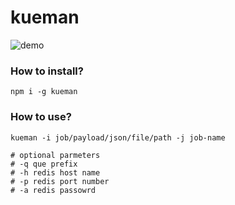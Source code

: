 # kueman

![demo](https://media.giphy.com/media/4003diaf1fxe98pYt5/giphy.gif)

### How to install?
```
npm i -g kueman
```

### How to use?
```
kueman -i job/payload/json/file/path -j job-name

# optional parmeters
# -q que prefix
# -h redis host name
# -p redis port number
# -a redis passowrd

```


